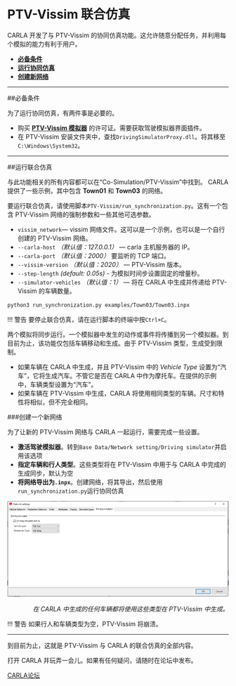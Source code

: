 # PTV-Vissim 联合仿真

CARLA 开发了与 PTV-Vissim 的协同仿真功能。这允许随意分配任务，并利用每个模拟的能力有利于用户。

* [__必备条件__](#必备条件)
* [__运行协同仿真__](#run-the-co-simulation)
* [__创建新网络__](#create-a-new-network)

---
##必备条件

为了运行协同仿真，有两件事是必要的。

* 购买 [__PTV-Vissim 模拟器__](https://www.ptvgroup.com/en/solutions/products/ptv-vissim/) 的许可证。需要获取驾驶模拟器界面插件。
* 在 PTV-Vissim 安装文件夹中，查找`DrivingSimulatorProxy.dll`。将其移至`C:\Windows\System32`。

---
##运行联合仿真

与此功能相关的所有内容都可以在“Co-Simulation/PTV-Vissim”中找到。 CARLA 提供了一些示例，其中包含 __Town01__ 和 __Town03__ 的网络。

要运行联合仿真，请使用脚本`PTV-Vissim/run_synchronization.py`。这有一个包含 PTV-Vissim 网络的强制参数和一些其他可选参数。

* `vissim_network`— vissim 网络文件。这可以是一个示例，也可以是一个自行创建的 PTV-Vissim 网络。
* `--carla-host` *（默认值：127.0.0.1）* — carla 主机服务器的 IP。
* `--carla-port` *（默认值：2000）* 要监听的 TCP 端口。
* `--vissim-version` *（默认值：2020）* — PTV-Vissim 版本。
* `--step-length` *(default: 0.05s)* - 为模拟时间步设置固定的增量秒。
* `--simulator-vehicles` *（默认值：1）* — 将在 CARLA 中生成并传递给 PTV-Vissim 的车辆数量。

```sh
python3 run_synchronization.py examples/Town03/Town03.inpx
```
!!! 警告
    要停止联合仿真，请在运行脚本的终端中按`Ctrl+C`。

两个模拟将同步运行。一个模拟器中发生的动作或事件将传播到另一个模拟器。到目前为止，该功能仅包括车辆移动和生成。由于 PTV-Vissim 类型，生成受到限制。
* 如果车辆在 CARLA 中生成，并且 PTV-Vissim 中的 *Vehicle Type* 设置为“汽车”，它将生成汽车。不管它是否在 CARLA 中作为摩托车。在提供的示例中，车辆类型设置为“汽车”。
* 如果车辆在 PTV-Vissim 中生成，CARLA 将使用相同类型的车辆。尺寸和特性将相似，但不完全相同。

###创建一个新网络

为了让新的 PTV-Vissim 网络与 CARLA 一起运行，需要完成一些设置。

* __激活驾驶模拟器__。转到`Base Data/Network setting/Driving simulator`并启用该选项
* __指定车辆和行人类型__。这些类型将在 PTV-Vissim 中用于与 CARLA 中完成的生成同步，默认为空
* __将网络导出为`.inpx`__。创建网络，将其导出，然后使用`run_synchronization.py`运行协同仿真

![ptv_types](img/ptv_types.jpg)
<div style="text-align: right"><i>在 CARLA 中生成的任何车辆都将使用这些类型在 PTV-Vissim 中生成。</i></div>

!!! 警告
    如果行人和车辆类型为空，PTV-Vissim 将崩溃。

---

到目前为止，这就是 PTV-Vissim 与 CARLA 的联合仿真的全部内容。

打开 CARLA 并玩弄一会儿。如果有任何疑问，请随时在论坛中发布。

<div class="build-buttons">
<p>
<a href="https://github.com/carla-simulator/carla/discussions/" target="_blank" class="btn btn-neutral" title="前往 CARLA 论坛">
CARLA论坛</a>
</p>
</div>
